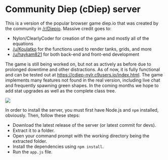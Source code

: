 # Community Diep (cDiep) server

This is a version of the popular browser game diep.io that was created by the community in [/r/Diepio](https://www.reddit.com/r/Diepio/). Massive credit goes to:

- Nylon/ClearlyCoder for creation of the game and mostly all of the equations
- [/u/Koulatko](https://www.reddit.com/u/Koulatko) for the functions used to render tanks, grids, and more
- [/u/haykam821](https://www.reddit.com/u/haykam821) for both back-end and front-end development

The game is still being worked on, but not as actively as before due to prolonged downtime and other distractions. As of now, it is fully functional and can be tested out at https://cdiep-nylr.c9users.io/index.html. The game implements many features not found in the real version, including live chat and frequently spawning green shapes. In the coming months we hope to add stat upgrades as well as the complete class tree.

![](https://i.imgur.com/c0zp0MM.png)

In order to install the server, you must first have Node.js and `npm` installed, obviously. Then, follow these steps:

* Download the latest release of the server (or latest commit for devs).
* Extract it to a folder.
* Open your command prompt with the working directory being the extracted folder.
* Install the dependencies using `npm install`.
* Run the `app.js` file.
